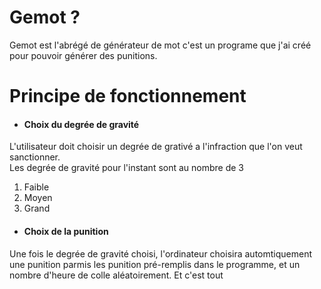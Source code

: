 <h1> Gemot ? </h1>
Gemot est l'abrégé de générateur de mot c'est un programe que j'ai créé pour pouvoir générer des punitions.

<h1> Principe de fonctionnement </h1>

- <h4> Choix du degrée de gravité </h4>
L'utilisateur doit choisir un degrée de grativé a l'infraction que l'on veut sanctionner. <br>
Les degrée de gravité pour l'instant sont au nombre de 3 <br>
1. Faible <br>
2. Moyen <br>
3. Grand <br>

- <h4> Choix de la punition </h4>
Une fois le degrée de gravité choisi, l'ordinateur choisira automtiquement une punition parmis les punition pré-remplis dans le programme, et un nombre d'heure de colle aléatoirement.
Et c'est tout
